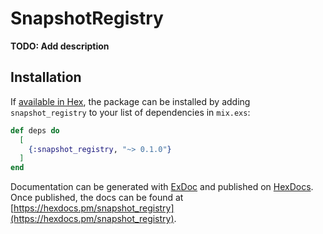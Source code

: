 # SnapshotRegistry

**TODO: Add description**

## Installation

If [available in Hex](https://hex.pm/docs/publish), the package can be installed
by adding `snapshot_registry` to your list of dependencies in `mix.exs`:

```elixir
def deps do
  [
    {:snapshot_registry, "~> 0.1.0"}
  ]
end
```

Documentation can be generated with [ExDoc](https://github.com/elixir-lang/ex_doc)
and published on [HexDocs](https://hexdocs.pm). Once published, the docs can
be found at [https://hexdocs.pm/snapshot_registry](https://hexdocs.pm/snapshot_registry).

